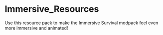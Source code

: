 # Immersive_Resources
Use this resource pack to make the Immersive Survival modpack feel even more immersive and animated!
